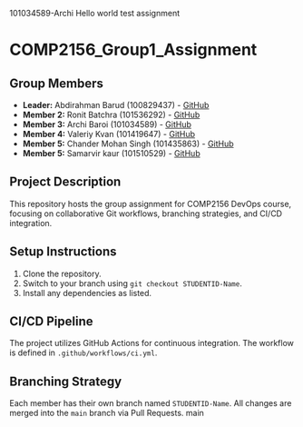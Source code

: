 101034589-Archi
Hello world 
test assignment
# COMP2156_Group1_Assignment
## Group Members
- **Leader:** Abdirahman Barud (100829437) - [GitHub](https://github.com/Barud09)
- **Member 2:** Ronit Batchra (101536292) - [GitHub](https://github.com/ronitbatchra007)
- **Member 3:** Archi Baroi (101034589) - [GitHub](https://github.com/ArchiAB)
- **Member 4:** Valeriy Kvan (101419647) - [GitHub](https://github.com/ValeriyKvan11)
- **Member 5:** Chander Mohan Singh (101435863) - [GitHub](https://github.com/ChanderMohan42)
- **Member 5:** Samarvir kaur (101510529) - [GitHub](https://github.com/skaur123467)
## Project Description
This repository hosts the group assignment for COMP2156 DevOps course, focusing on
collaborative Git workflows, branching strategies, and CI/CD integration.
## Setup Instructions
1. Clone the repository.
2. Switch to your branch using `git checkout STUDENTID-Name`.
3. Install any dependencies as listed.
## CI/CD Pipeline
The project utilizes GitHub Actions for continuous integration. The workflow is defined
in `.github/workflows/ci.yml`.
## Branching Strategy
Each member has their own branch named `STUDENTID-Name`. All changes are
merged into the `main` branch via Pull Requests.
main
